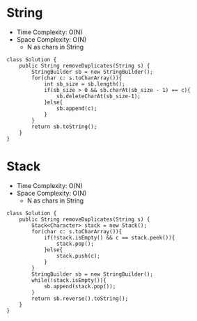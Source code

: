 # String
* Time Complexity: O(N)
* Space Complexity: O(N)
	* N as chars in String
```
class Solution {
    public String removeDuplicates(String s) {
        StringBuilder sb = new StringBuilder();
        for(char c: s.toCharArray()){
            int sb_size = sb.length();
            if(sb_size > 0 && sb.charAt(sb_size - 1) == c){
                sb.deleteCharAt(sb_size-1);
            }else{
                sb.append(c);
            }
        }
        return sb.toString();
    }
}
```
# Stack
* Time Complexity: O(N)
* Space Complexity: O(N)
	* N as chars in String
```
class Solution {
    public String removeDuplicates(String s) {
        Stack<Character> stack = new Stack();
        for(char c: s.toCharArray()){
            if(!stack.isEmpty() && c == stack.peek()){
                stack.pop();
            }else{
                stack.push(c);
            }
        }
        StringBuilder sb = new StringBuilder();
        while(!stack.isEmpty()){
            sb.append(stack.pop());
        }
        return sb.reverse().toString();
    }
}
```
